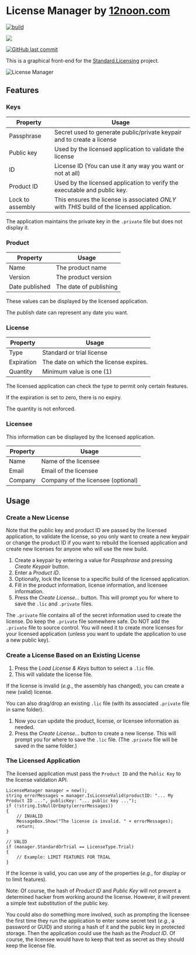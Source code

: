 # License Manager by [12noon.com](https://12noon.com)

[![build](https://github.com/skst/LicenseManager/actions/workflows/dotnet.yml/badge.svg)](https://github.com/skst/LicenseManager/actions/workflows/dotnet.yml)

[![](https://img.shields.io/github/v/release/skst/LicenseManager.svg?label=latest%20release&color=007edf)](https://github.com/skst/LicenseManager/releases/latest)

[![GitHub last commit](https://img.shields.io/github/last-commit/skst/LicenseManager)](https://github.com/skst/LicenseManager)

This is a graphical front-end for the [Standard.Licensing](https://github.com/junian/Standard.Licensing) project.

![License Manager](https://github.com/skst/LicenseManager/blob/master/12noon.LicenseManager.png)

## Features

### Keys

| Property | Usage |
|----------|-------|
| Passphrase | Secret used to generate public/private keypair and to create a license |
| Public key | Used by the licensed application to validate the license |
| ID | License ID (You can use it any way you want or not at all) |
| Product ID | Used by the licensed application to verify the executable and public key. |
| Lock to assembly | This ensures the license is associated _ONLY_ with _THIS_ build of the licensed application. |

The application maintains the private key in the `.private` file but does not display it.

### Product

| Property | Usage |
|----------|-------|
| Name | The product name |
| Version | The product version |
| Date published | The date of publishing |

These values can be displayed by the licensed application.

The publish date can represent any date you want.

### License

| Property | Usage |
|----------|-------|
| Type | Standard or trial license |
| Expiration | The date on which the license expires. |
| Quantity | Minimum value is one (1) |

The licensed application can check the type to permit only certain features.

If the expiration is set to zero, there is no expiry.

The quantity is not enforced.

### Licensee

This information can be displayed by the licensed application.

| Property | Usage |
|----------|-------|
| Name | Name of the licensee |
| Email | Email of the licensee |
| Company | Company of the licensee (optional) |

## Usage

### Create a New License

Note that the public key and product ID are passed by the licensed application,
to validate the license, so you only want to create a new keypair or change the
product ID if you want to rebuild the licensed application and create new licenses
for anyone who will use the new build.

1. Create a keypair by entering a value for _Passphrase_ and pressing _Create Keypair_ button.
1. Enter a _Product ID_.
1. Optionally, lock the license to a specific build of the licensed application.
1. Fill in the product information, license information, and licensee information.
1. Press the _Create License..._ button. This will prompt you for where to save the `.lic` and `.private` files.

The `.private` file contains all of the secret information used to create the license.
Do keep the `.private` file somewhere safe.
Do NOT add the `.private` file to source control.
You will need it to create more licenses for your licensed application
(unless you want to update the application to use a new public key).

### Create a License Based on an Existing License

1. Press the *Load License & Keys* button to select a `.lic` file.
1. This will validate the license file.

If the license is invalid (_e.g._, the assembly has changed), you can create a new (valid) license.

You can also drag/drop an existing `.lic` file (with its associated `.private` file in same folder).

1. Now you can update the product, license, or licensee information as needed.
1. Press the _Create License..._ button to create a new license. This will
prompt you for where to save the `.lic` file. (The `.private` file will be saved in the same folder.)

### The Licensed Application

The licensed application must pass the `Product ID` and the `Public Key` to the license validation API.

```
LicenseManager manager = new();
string errorMessages = manager.IsLicenseValid(productID: "... My Product ID ...", publicKey: "... public key ...");
if (!string.IsNullOrEmpty(errorMessages))
{
	// INVALID
	MessageBox.Show("The license is invalid. " + errorMessages);
	return;
}

// VALID
if (manager.StandardOrTrial == LicenseType.Trial)
{
	// Example: LIMIT FEATURES FOR TRIAL
}
```

If the license is valid, you can use any of the properties (_e.g._, for display or to limit features).

Note: Of course, the hash of _Product ID_ and _Public Key_ will not prevent a determined
hacker from working around the license. However, it will prevent a simple text substitution
of the public key.

You could also do something more involved, such as prompting the licensee the first
time they run the application to enter some secret text (_e.g._, a password or GUID)
and storing a hash of it and the public key in protected storage.
Then the application could use the hash as the _Product ID_.
Of course, the licensee would have to keep that text as secret as they
should keep the license file.

